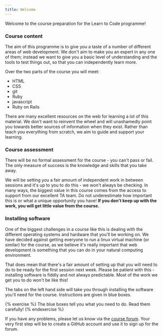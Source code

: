 ```yaml
---
title: Welcome
---
```


Welcome to the course preparation for the Learn to Code programme!

### Course content

The aim of this programme is to give you a taste of a number of different areas of web development. We don't aim to make you an expert in any one of them; instead we want to give you a basic level of understanding and the tools to test things out, so that you can independently learn more.

Over the two parts of the course you will meet:

* HTML
* CSS
* git
* Ruby
* javascript
* Ruby on Rails

There are many excellent resources on the web for learning a lot of this material. We don't want to reinvent the wheel and will unashamedly point you towards better sources of information when they exist. Rather than teach you everything from scratch, we aim to guide and support your learning. 

### Course assessment

There will be no formal assessment for the course - you can't pass or fail. The only measure of success is the knowledge and skills that you take away.

We will be setting you a fair amount of independent work in between sessions and it's up to you to do this - we won't always be checking. In many ways, the biggest value in this course comes from the access to support from our excellent TA team. Do not underestimate how important this is or what a unique opportunity you have! **If you don't keep up with the work, you will get little value from the course.**

### Installing software

One of the biggest challenges in a course like this is dealing with the different operating systems and hardware that you'll be working on. We have decided against getting everyone to run a linux virtual machine (or similar) for the course, as we believe it's really important that web development is something that you can do in your natural computing environment.

That does mean that there's a fair amount of setting up that you will need to do to be ready for the first session next week. Please be patient with this - installing software is fiddly and not always predictable. Most of the work we get you to do won't be like this!

The tabs on the left hand side will take you through installing the software you'll need for the course. Instructions are given in blue boxes.

{% exercise %}
The blue boxes tell you what you need to do. Read them carefully!
{% endexercise %}

If you have any problems, please let us know via the [course forum](http://chat.code61.org). Your very first step will be to create a GitHub account and use it to sign up for the forum.

